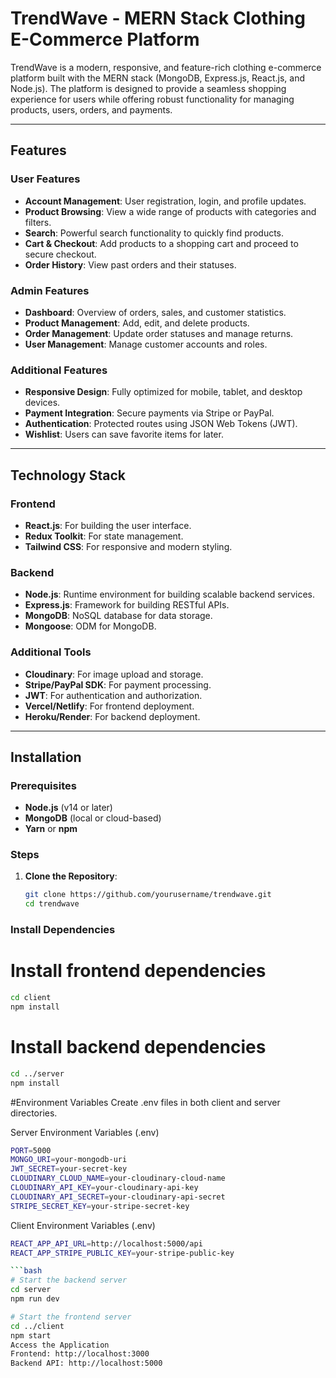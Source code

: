 # TrendWave - MERN Stack Clothing E-Commerce Platform

TrendWave is a modern, responsive, and feature-rich clothing e-commerce platform built with the MERN stack (MongoDB, Express.js, React.js, and Node.js). The platform is designed to provide a seamless shopping experience for users while offering robust functionality for managing products, users, orders, and payments.

---

## Features

### User Features
- **Account Management**: User registration, login, and profile updates.
- **Product Browsing**: View a wide range of products with categories and filters.
- **Search**: Powerful search functionality to quickly find products.
- **Cart & Checkout**: Add products to a shopping cart and proceed to secure checkout.
- **Order History**: View past orders and their statuses.

### Admin Features
- **Dashboard**: Overview of orders, sales, and customer statistics.
- **Product Management**: Add, edit, and delete products.
- **Order Management**: Update order statuses and manage returns.
- **User Management**: Manage customer accounts and roles.

### Additional Features
- **Responsive Design**: Fully optimized for mobile, tablet, and desktop devices.
- **Payment Integration**: Secure payments via Stripe or PayPal.
- **Authentication**: Protected routes using JSON Web Tokens (JWT).
- **Wishlist**: Users can save favorite items for later.

---

## Technology Stack

### Frontend
- **React.js**: For building the user interface.
- **Redux Toolkit**: For state management.
- **Tailwind CSS**: For responsive and modern styling.

### Backend
- **Node.js**: Runtime environment for building scalable backend services.
- **Express.js**: Framework for building RESTful APIs.
- **MongoDB**: NoSQL database for data storage.
- **Mongoose**: ODM for MongoDB.

### Additional Tools
- **Cloudinary**: For image upload and storage.
- **Stripe/PayPal SDK**: For payment processing.
- **JWT**: For authentication and authorization.
- **Vercel/Netlify**: For frontend deployment.
- **Heroku/Render**: For backend deployment.

---

## Installation

### Prerequisites
- **Node.js** (v14 or later)
- **MongoDB** (local or cloud-based)
- **Yarn** or **npm**

### Steps

1. **Clone the Repository**:
   ```bash
   git clone https://github.com/yourusername/trendwave.git
   cd trendwave

### Install Dependencies

# Install frontend dependencies
```bash
cd client
npm install
```

# Install backend dependencies

```bash
cd ../server
npm install
```
#Environment Variables
Create .env files in both client and server directories.

Server Environment Variables (.env)


```bash
PORT=5000
MONGO_URI=your-mongodb-uri
JWT_SECRET=your-secret-key
CLOUDINARY_CLOUD_NAME=your-cloudinary-cloud-name
CLOUDINARY_API_KEY=your-cloudinary-api-key
CLOUDINARY_API_SECRET=your-cloudinary-api-secret
STRIPE_SECRET_KEY=your-stripe-secret-key
```
Client Environment Variables (.env)

```bash
REACT_APP_API_URL=http://localhost:5000/api
REACT_APP_STRIPE_PUBLIC_KEY=your-stripe-public-key

```bash
# Start the backend server
cd server
npm run dev

# Start the frontend server
cd ../client
npm start
Access the Application
Frontend: http://localhost:3000
Backend API: http://localhost:5000
